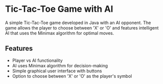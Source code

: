 # Tic-Tac-Toe Game with AI

A simple Tic-Tac-Toe game developed in Java with an AI opponent. 
The game allows the player to choose between 'X' or 'O' and
features intelligent AI that uses the Minimax algorithm for 
optimal moves.

## Features
- Player vs AI functionality
- AI uses Minimax algorithm for decision-making
- Simple graphical user interface with buttons
- Option to choose between 'X' or 'O' as the player's symbol
